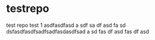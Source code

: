 testrepo
========

test repo 
test 1 
asdfasdfasd
a
sdf
sa
df
asd
fa
sd
dsfasdfasdfsadfsadfasdasdfsad
a
sd
fas
df
asd
fas
df
asd

